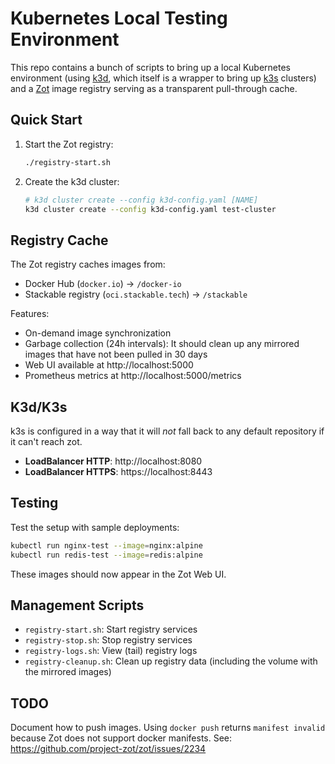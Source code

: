 # Kubernetes Local Testing Environment

This repo contains a bunch of scripts to bring up a local Kubernetes environment (using [k3d](https://k3d.io/), which itself is a wrapper to bring up [k3s](https://k3s.io/) clusters) and a [Zot](https://zotregistry.dev/) image registry serving as a transparent pull-through cache.

## Quick Start

1. Start the Zot registry:
   ```bash
   ./registry-start.sh
   ```

2. Create the k3d cluster:
   ```bash
   # k3d cluster create --config k3d-config.yaml [NAME]
   k3d cluster create --config k3d-config.yaml test-cluster
   ```

## Registry Cache

The Zot registry caches images from:
- Docker Hub (`docker.io`) → `/docker-io`
- Stackable registry (`oci.stackable.tech`) → `/stackable`

Features:
- On-demand image synchronization
- Garbage collection (24h intervals): It should clean up any mirrored images that have not been pulled in 30 days
- Web UI available at http://localhost:5000
- Prometheus metrics at http://localhost:5000/metrics

## K3d/K3s

k3s is configured in a way that it will _not_ fall back to any default repository if it can't reach zot.

- **LoadBalancer HTTP**: http://localhost:8080
- **LoadBalancer HTTPS**: https://localhost:8443

## Testing

Test the setup with sample deployments:
```bash
kubectl run nginx-test --image=nginx:alpine
kubectl run redis-test --image=redis:alpine
```

These images should now appear in the Zot Web UI.

## Management Scripts

- `registry-start.sh`: Start registry services
- `registry-stop.sh`: Stop registry services  
- `registry-logs.sh`: View (tail) registry logs
- `registry-cleanup.sh`: Clean up registry data (including the volume with the mirrored images)

## TODO

Document how to push images.
Using `docker push` returns `manifest invalid` because Zot does not support docker manifests.
See: https://github.com/project-zot/zot/issues/2234
